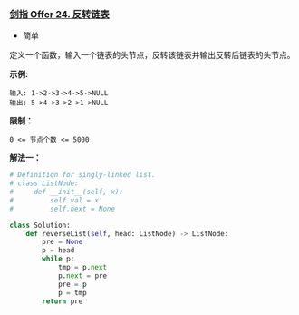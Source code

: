 ### [剑指 Offer 24. 反转链表](https://leetcode.cn/problems/fan-zhuan-lian-biao-lcof/)

- 简单

定义一个函数，输入一个链表的头节点，反转该链表并输出反转后链表的头节点。

**示例:**

```
输入: 1->2->3->4->5->NULL
输出: 5->4->3->2->1->NULL
```

**限制：**

```
0 <= 节点个数 <= 5000
```

**解法一：**

```python
# Definition for singly-linked list.
# class ListNode:
#     def __init__(self, x):
#         self.val = x
#         self.next = None

class Solution:
    def reverseList(self, head: ListNode) -> ListNode:
        pre = None
        p = head
        while p:
            tmp = p.next
            p.next = pre
            pre = p
            p = tmp
        return pre
```

